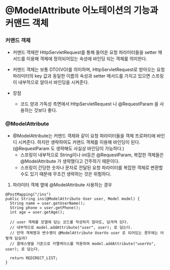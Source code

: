 # @ModelAttribute 어노테이션의 기능과 커맨드 객체

### 커맨드 객체
+ 커맨드 객체란 HttpServletRequest를 통해 들어온 요청 파라미터들을 setter 메서드를 이용해
  객체에 정의되어있는 속성에 바인딩 되는 객체를 의미한다.
  
+ 커맨드 객체는 보통 DTO(VO)를 의미하며, HttpServletRequest로 받아오는 요청 파라미터의 key 값과
  동일한 이름의 속성과 setter 메서드를 가지고 있으면 스프링이 내부적으로 알아서 바인딩을 시켜준다. 

+ 장점
	+ 코드 양과 가독성 측면에서 HttpServletRequest 나 @RequestParam 을 사용하는 것보다 좋다. 
	
	
	
### @ModelAttribute
+ @ModelAttribute는 커맨드 객체와 같이 요청 파라미터들을 객체 프로퍼티에 바인디 시켜준다.
  하지만 생략하여도 커맨드 객체를 이용해 바인딩이 된다.(@RequestParam 도 생략해도 사실상 바인딩이 가능하다.)
	+ 스프링이 내부적으로 String이나 int등은 @RequestParam, 복잡한 객체들은 @ModelAttribute 가 생략했다고 간주하기 때문이다.
	+ 스프링이 간당한 숫자나 문자로 전달된 요청 파라미터를 복잡한 객체로 변환할 수도 있기 때문에 무조건 생략하는 것은 위험하다.

1. 파라미터 객체 옆에 @ModelAttribute 사용하는 경우
```
@PostMapping("/ins")
public String ins(@ModelAttribute User user, Model model) {
  String name = user.getUserName();
  String phone = user.getPhone();
  int age = user.getAge();
  
  // user 객체를 모델에 담는 코드를 작성하지 않아도, 담겨져 있다.
  // 내부적으로 model.addAttribute("user", user); 로 담는다.
  // 만약 객체명과 변수명이 @ModelAttribute UserVo user 로 되어있는 경우에는 어떻게 담길까?
  // 클래스명을 기준으로 카멜케이스를 적용하여 model.addAttribute("userVo", user); 로 담는다.
  
  return REDIRECT_LIST;
}
```

	
	
	
